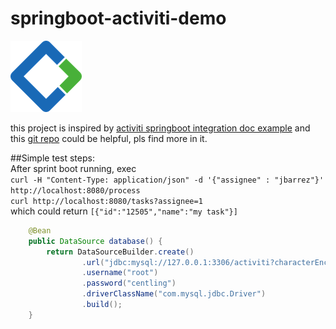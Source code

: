 # springboot-activiti-demo  
![Activiti logo](images/activiti-logo.png)  

this project is inspired by [activiti springboot integration doc example](http://activiti.org/userguide/index.html#springSpringBoot)
and this [git repo](https://github.com/jbarrez/spring-boot-with-activiti-example) could be helpful, pls find more in it.  

##Simple test steps:  
After sprint boot running, exec  
```curl -H "Content-Type: application/json" -d '{"assignee" : "jbarrez"}' http://localhost:8080/process```   
```curl http://localhost:8080/tasks?assignee=1```  
which could return ```[{"id":"12505","name":"my task"}]```

```java
	@Bean
	public DataSource database() {
		return DataSourceBuilder.create()
				.url("jdbc:mysql://127.0.0.1:3306/activiti?characterEncoding=UTF-8")
				.username("root")
				.password("centling")
				.driverClassName("com.mysql.jdbc.Driver")
				.build();
	}
```

